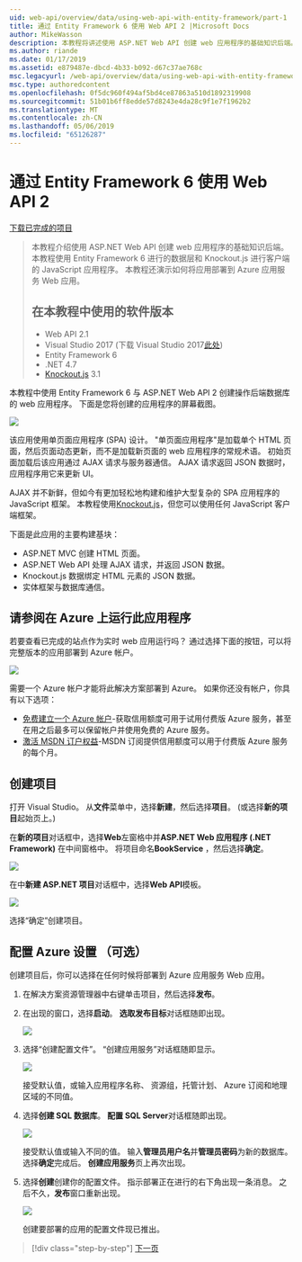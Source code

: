 ```yaml
---
uid: web-api/overview/data/using-web-api-with-entity-framework/part-1
title: 通过 Entity Framework 6 使用 Web API 2 |Microsoft Docs
author: MikeWasson
description: 本教程将讲述使用 ASP.NET Web API 创建 web 应用程序的基础知识后端。 本教程使用 Entity Framework 6 的数据布局...
ms.author: riande
ms.date: 01/17/2019
ms.assetid: e879487e-dbcd-4b33-b092-d67c37ae768c
msc.legacyurl: /web-api/overview/data/using-web-api-with-entity-framework/part-1
msc.type: authoredcontent
ms.openlocfilehash: 0f5dc960f494af5bd4ce87863a510d1892319908
ms.sourcegitcommit: 51b01b6ff8edde57d8243e4da28c9f1e7f1962b2
ms.translationtype: MT
ms.contentlocale: zh-CN
ms.lasthandoff: 05/06/2019
ms.locfileid: "65126287"
---
```

# <a name="using-web-api-2-with-entity-framework-6"></a>通过 Entity Framework 6 使用 Web API 2

[下载已完成的项目](https://github.com/MikeWasson/BookService)

> 本教程介绍使用 ASP.NET Web API 创建 web 应用程序的基础知识后端。 本教程使用 Entity Framework 6 进行的数据层和 Knockout.js 进行客户端的 JavaScript 应用程序。 本教程还演示如何将应用部署到 Azure 应用服务 Web 应用。
>
> ## <a name="software-versions-used-in-the-tutorial"></a>在本教程中使用的软件版本
>
> - Web API 2.1
> - Visual Studio 2017 (下载 Visual Studio 2017[此处](https://visualstudio.microsoft.com/downloads/?utm_medium=microsoft&utm_source=docs.microsoft.com&utm_campaign=button+cta&utm_content=download+vs2017))
> - Entity Framework 6
> - .NET 4.7
> - [Knockout.js](http://knockoutjs.com/) 3.1

本教程中使用 Entity Framework 6 与 ASP.NET Web API 2 创建操作后端数据库的 web 应用程序。 下面是您将创建的应用程序的屏幕截图。

[![](part-1/_static/image2.png)](part-1/_static/image1.png)

该应用使用单页面应用程序 (SPA) 设计。 "单页面应用程序"是加载单个 HTML 页面，然后页面动态更新，而不是加载新页面的 web 应用程序的常规术语。 初始页面加载后该应用通过 AJAX 请求与服务器通信。 AJAX 请求返回 JSON 数据时，应用程序用它来更新 UI。

AJAX 并不新鲜，但如今有更加轻松地构建和维护大型复杂的 SPA 应用程序的 JavaScript 框架。 本教程使用[Knockout.js](http://knockoutjs.com/)，但您可以使用任何 JavaScript 客户端框架。

下面是此应用的主要构建基块：

- ASP.NET MVC 创建 HTML 页面。
- ASP.NET Web API 处理 AJAX 请求，并返回 JSON 数据。
- Knockout.js 数据绑定 HTML 元素的 JSON 数据。
- 实体框架与数据库通信。

## <a name="see-this-app-running-on-azure"></a>请参阅在 Azure 上运行此应用程序

若要查看已完成的站点作为实时 web 应用运行吗？ 通过选择下面的按钮，可以将完整版本的应用部署到 Azure 帐户。

[![](http://azuredeploy.net/deploybutton.png)](https://azuredeploy.net/?WT.mc_id=deploy_azure_aspnet&repository=https://github.com/tfitzmac/BookService)

需要一个 Azure 帐户才能将此解决方案部署到 Azure。 如果你还没有帐户，你具有以下选项：

- [免费建立一个 Azure 帐户](https://azure.microsoft.com/pricing/free-trial/?WT.mc_id=A443DD604)-获取信用额度可用于试用付费版 Azure 服务，甚至在用之后最多可以保留帐户并使用免费的 Azure 服务。
- [激活 MSDN 订户权益](https://azure.microsoft.com/pricing/member-offers/msdn-benefits-details/?WT.mc_id=A443DD604)-MSDN 订阅提供信用额度可以用于付费版 Azure 服务的每个月。

## <a name="create-the-project"></a>创建项目

打开 Visual Studio。 从**文件**菜单中，选择**新建**，然后选择**项目**。 (或选择**新的项目**起始页上。)

在**新的项目**对话框中，选择**Web**左窗格中并**ASP.NET Web 应用程序 (.NET Framework)** 在中间窗格中。 将项目命名**BookService** ，然后选择**确定**。

[![](part-1/_static/image11.png)](part-1/_static/image11.png)

在中**新建 ASP.NET 项目**对话框中，选择**Web API**模板。

[![](part-1/_static/image12.png)](part-1/_static/image12.png)

选择“确定”创建项目。

## <a name="configure-azure-settings-optional"></a>配置 Azure 设置 （可选）

创建项目后，你可以选择在任何时候将部署到 Azure 应用服务 Web 应用。 

1. 在解决方案资源管理器中右键单击项目，然后选择**发布**。

2. 在出现的窗口，选择**启动**。 **选取发布目标**对话框随即出现。

   [![](part-1/_static/image14.png)](part-1/_static/image14.png)

3. 选择“创建配置文件”。 “创建应用服务”对话框随即显示。

   [![](part-1/_static/image15.png)](part-1/_static/image15.png)

   接受默认值，或输入应用程序名称、 资源组，托管计划、 Azure 订阅和地理区域的不同值。 

4. 选择**创建 SQL 数据库**。 **配置 SQL Server**对话框随即出现。 

   [![](part-1/_static/image16.png)](part-1/_static/image16.png)

   接受默认值或输入不同的值。 输入**管理员用户名**并**管理员密码**为新的数据库。 选择**确定**完成后。 **创建应用服务**页上再次出现。

5. 选择**创建**创建你的配置文件。 指示部署正在进行的右下角出现一条消息。 之后不久，**发布**窗口重新出现。

    [![](part-1/_static/image17.png)](part-1/_static/image17.png)
   
    创建要部署的应用的配置文件现已推出。 

> [!div class="step-by-step"]
> [下一页](part-2.md)
